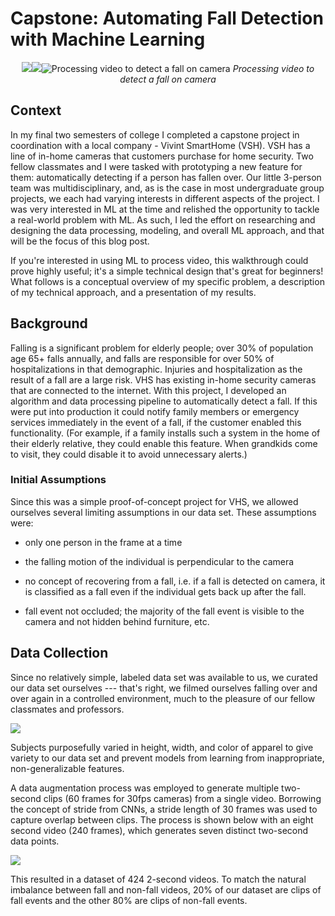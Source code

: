 # Capstone: Automating Fall Detection with Machine Learning

<span style="display:block" align='center'>![](https://lh3.googleusercontent.com/N7P7ev9yDfH3a2jymfuFhypfQFSY6erYoPiKmx6cZjOGZE6UjywWKlITvvx1ErRSdPuAHAcOBWCRXf31JgsjsQZNXn5g6Lxr-TMJCCXcLUBkosMuQfGm8RDDFq7O2uuVtWTGJwBNgw4)![](https://lh3.googleusercontent.com/3FMh2SiGmx5xJMLhDwroL9wlX2Vb4Pwq5W64AjHCH-13APt1od9o1d32juXAn-4PHl6IFEr-ohc07q-LiuhU23EzK1bTScnQ63_I34RpcLBjsTnDHG07XsEP-bfCDTk2aKN7sjbNSxE)![Processing video to detect a fall on camera](https://lh3.googleusercontent.com/604dTSvSMBWxoDQ7W_xM2UNIsWtywuq8WOPyn9qkdb9bKQ7OAbpwuF-1Ns_zftkrWRi7Kgm88R4P2Hp0tCBRAAmxbAMRbOoyUZ1HjyOQIh1iEAoqMISs0-bZHKh_sbgoPrqpa-jX_FI)
*Processing video to detect a fall on camera*


## Context 
In my final two semesters of college I completed a capstone project in coordination with a local company - Vivint SmartHome (VSH). VSH has a line of in-home cameras that customers purchase for home security. Two fellow classmates and I were tasked with prototyping a new feature for them: automatically detecting if a person has fallen over. Our little 3-person team was multidisciplinary, and, as is the case in most undergraduate group projects, we each had varying interests in different aspects of the project. I was very interested in ML at the time and relished the opportunity to tackle a real-world problem with ML. As such, I led the effort on researching and designing the data processing, modeling, and overall ML approach, and that will be the focus of this blog post. 

If you're interested in using ML to process video, this walkthrough could prove highly useful; it's a simple technical design that's great for beginners! What follows is a conceptual overview of my specific problem, a description of my technical approach, and a presentation of my results.



## Background
Falling is a significant problem for elderly people; over 30% of population age 65+ falls annually, and falls are responsible for over 50% of hospitalizations in that demographic. Injuries and hospitalization as the result of a fall are a large risk. VHS has existing in-home security cameras that are connected to the internet. With this project, I developed an algorithm and data processing pipeline to automatically detect a fall. If this were put into production it could notify family members or emergency services immediately in the event of a fall, if the customer enabled this functionality. (For example, if a family installs such a system in the home of their elderly relative, they could enable this feature. When grandkids come to visit, they could disable it to avoid unnecessary alerts.)

### Initial Assumptions
Since this was a simple proof-of-concept project for VHS, we allowed ourselves several limiting assumptions in our data set. These assumptions were:
-   only one person in the frame at a time
    
-   the falling motion of the individual is perpendicular to the camera
    
-   no concept of recovering from a fall, i.e. if a fall is detected on camera, it is classified as a fall even if the individual gets back up after the fall.
    
-   fall event not occluded; the majority of the fall event is visible to the camera and not hidden behind furniture, etc.

## Data Collection
Since no relatively simple, labeled data set was available to us, we curated our data set ourselves --- that's right, we filmed ourselves falling over and over again in a controlled environment, much to the pleasure of our fellow classmates and professors. 

**![](https://lh3.googleusercontent.com/yLIW123xhS-M4f8RM4OZdpfsA4Q_2_8iXUpd0X4MbEPy9V7QmSH9Z6WR94hdI2Th3HZ_G-HC-KnBB2M_XTdCtvflZUrGC_dsKJPbZv-zqrWGl8IYNqoTDv29zX5XefiClyOAb0uoEtg)**

Subjects purposefully varied in height, width, and color of apparel to give variety to our data set and prevent models from learning from inappropriate, non-generalizable features.

A data augmentation process was employed to generate multiple two-second clips (60 frames for 30fps cameras) from a single video. Borrowing the concept of stride from CNNs, a stride length of 30 frames was used to capture overlap between clips. The process is shown below with an eight second video (240 frames), which generates seven distinct two-second data points. 

**![](https://lh4.googleusercontent.com/Bp-Bnv7Y6ePZf8bKVqu2ch015maoqqeZPPZtcpRWvOYA0-frmv4ouvGMD4hY5KV8P2VRR-BZ-L-Wuh4bdVcozF-skSIjW0LQEC3NyKvBr4gU6QOzzkVRdXZs3kna6yXyCZVjIJeIJ4E)**

This resulted in a dataset of 424 2-second videos. To match the natural imbalance between fall and non-fall videos, 20% of our dataset are clips of fall events and the other 80% are clips of non-fall events.
